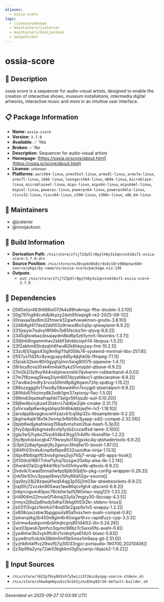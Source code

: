 ```yaml
---
aliases:
  - ossia-score
tags:
  - license/unknown
  - maintainers/jcelerier
  - maintainers/minijackson
  - outputs/out
---
```


# ossia-score

## 📝 Description

ossia score is a sequencer for audio-visual artists, designed to enable
the creation of interactive shows, museum installations, intermedia
digital artworks, interactive music and more in an intuitive user interface.


## 📋 Package Information

- **Name**: `ossia-score`
- **Version**: `3.7.0`
- **Available**: ✅ Yes
- **Broken**: ✅ No
- **Description**: Sequencer for audio-visual artists
- **Homepage**: [https://ossia.io/score/about.html](https://ossia.io/score/about.html)
- **License**: `unknown`
- **Platforms**: `aarch64-linux`, `armv5tel-linux`, `armv6l-linux`, `armv7a-linux`, `armv7l-linux`, `i686-linux`, `loongarch64-linux`, `m68k-linux`, `microblaze-linux`, `microblazeel-linux`, `mips-linux`, `mips64-linux`, `mips64el-linux`, `mipsel-linux`, `powerpc-linux`, `powerpc64-linux`, `powerpc64le-linux`, `riscv32-linux`, `riscv64-linux`, `s390-linux`, `s390x-linux`, `x86_64-linux`
## 👥 Maintainers

- @jcelerier
- @minijackson


## 🔧 Build Information

- **Derivation Path**: `/nix/store/z7ij723p5lr8pylh0y3s2qncnxk16s71-ossia-score-3.7.0.drv`
- **Source Position**: `/nix/store/ns30sqxb36k8jrds8z18rv96bpnwc60d-source/pkgs/by-name/os/ossia-score/package.nix:156`
- **Outputs**:
  - `out`:  `/nix/store/z7ij723p5lr8pylh0y3s2qncnxk16s71-ossia-score-3.7.0`

## 🔗 Dependencies

- [[085xlrjn483h686si07j1k4s89hakmgz-fftw-double-3.3.10]]
- [[0g797ng94cvb8j4kyzy2dxh91iiwpig8-re2-2025-08-12]]
- [[0naxaa1qv8im32fmwrk12qiwfvwwkmsn-gnutls-3.8.10]]
- [[248i6gf417dxd2dd103z9riwxd6v2q0p-qtwayland-6.9.2]]
- [[31ijrpyw7isdvyf8f96n7p65fsckiz1m-qtsvg-6.9.2]]
- [[345q8xwbazzksaiaydm8kd6p5zb1ymr5-libvorbis-1.3.7]]
- [[39jlnb9vgammhav2skbf3dvkbciqsh14-libopus-1.5.2]]
- [[3f2abhm65lrdsqhh6fwx8l2k6hkpyjwy-fmt-10.2.1]]
- [[3zc6j1j1qgis43ig9m9gl11iqf058s76-systemd-minimal-libs-257.8]]
- [[557ys11d3fcr8ywgyxpy4d5y4jkjhk0b-ffmpeg-7.1.1]]
- [[5jnsk32kmr80r0gygfzjlnm3sng90075-pipewire-1.4.7]]
- [[6rbcy8zva30xk4lm4skl5ykz51vnjqdd-qtbase-6.9.2]]
- [[7m2k2l3z9vy944vsbjmwxnsbh7qvkwnm-rubberband-4.0.0]]
- [[7m7f8zwag5kwq2iiym6l07dzyafdavc1-qtdeclarative-6.9.2]]
- [[7wv8w2mdfy3rvns50hhl9p8g9qwm7zfq-spdlog-1.15.2]]
- [[88szzggg0v17wsi8y38wwd4hn7svygjd-qtserialport-6.9.2]]
- [[8f4dz87rkzinrp8k2xdb1gm37xpixnjy-flac-1.5.0]]
- [[98mdi3qadsafraphkl73slgv56fxjszb-suil-0.10.20]]
- [[9j8w4bcicjkza42lizkrrx7sb6jw2qik-cmake-3.31.7]]
- [[a1nrxa6p8wnkgsbhpiz5h8hkddzjwjfm-lv2-1.18.10]]
- [[arsdpjdibvpgkxcwhfzazvb1cq5kp32s-libsamplerate-0.2.2]]
- [[bghw4ajik18x5k3snmp3r6b58x3jyapp-sdl2-compat-2.32.56]]
- [[bjsb6wdjykafnkixq156qdvmxhsm2bai-bash-5.3p3]]
- [[fvy2dpx8zbgmax6cvfpfyzb2cxzadfsd-lame-3.100]]
- [[gla3w1j7cpkx25rp404b43hjg31r4dfb-libsndfile-1.2.2]]
- [[hy9pvlvb4xcqb4779wwybcf30gsxkc4q-qtshadertools-6.9.2]]
- [[i3ph2z8ayfgsqlrj9y2gwiyv3fmj6w10-boost-1.87.0]]
- [[i64fh03ivds4cnp6sfbpx8532sazidha-ninja-1.13.1]]
- [[ibjx4fb6iqplf03nis4gnwq3yji7h5j7-wrap-qt6-apps-hook]]
- [[if30dvb18877vhsf1yhq7bzsgw20xlby-alsa-lib-1.2.14]]
- [[ihxnk07al2cgi94drf6zr1x45fnhyw9k-qttools-6.9.2]]
- [[lvdvlk7cwad5mna0wfpz8jllb30jdj1n-pkg-config-wrapper-0.29.2]]
- [[nb5br93cv3ypapl8wycfjihy66afi2gv-source]]
- [[qs9zy28j28zqwj4fwq54qg3p55j2m03w-qtwebsockets-6.9.2]]
- [[raj0frj72vzxkn905waz1aw86qcvfgh4-qtscxml-6.9.2]]
- [[rdqrcngvm40pxc76ck0w1sd1j180xlwc-mpg123-1.33.2]]
- [[rl4906m22mxw0f14maj33yliz7mgzy30-libcoap-4.3.5]]
- [[rmyx2j8q2p6hsdy5dhp13kkg0h53i2kr-stdenv-linux]]
- [[s03113vgzz1kmhzl74nq55k2gzp9s1v5-snappy-1.2.2]]
- [[s608cpxzsbw3bpjgpsxls85a1lvsx1wn-avahi-compat-0.8]]
- [[sikwvplkg3b450n8gim6r40xigar9rxv-rapidfuzz-cpp-3.3.3]]
- [[vlrmw4asbpvm6cbhlnjhcpnj851d4i52-lilv-0.24.26]]
- [[wz03pwsb7pmfvz3qymc88bz7c5wxs0fq-avahi-0.8]]
- [[ya4khw3b3vyk9fc8rz1vidvpfya614z0-bluez-5.83]]
- [[yyw6nzfcdckb36blm5mf5b5mss1m9asq-git-2.51.0]]
- [[yzhk6rkkffvz29wzflj7yj10033rgjci-portaudio-190700_20210406]]
- [[z3ip99a2yny72ak03kgbkml3g0yzwnjv-libjack2-1.9.22]]

## 📁 Input Sources

- `/nix/store/l622p70vy8k5sh7y5wizi5f2mic6ynpg-source-stdenv.sh`
- `/nix/store/shkw4qm9qcw5sc5n1k5jznc83ny02r39-default-builder.sh`

---
*Generated on 2025-09-27 12:03:56 UTC*
